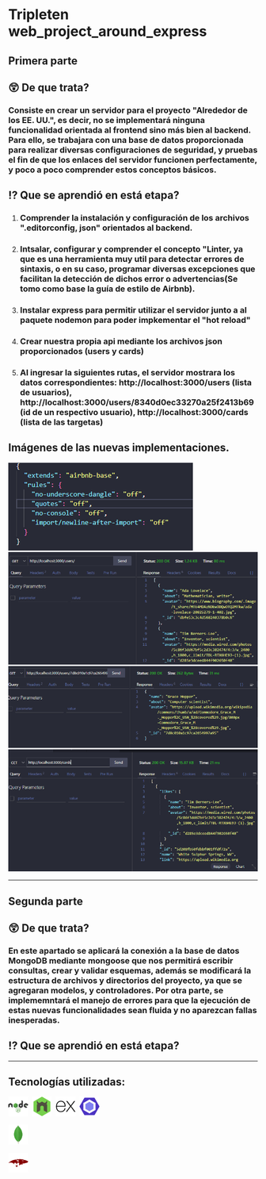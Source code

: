 # Tripleten web_project_around_express

## Primera parte

## :astonished: De que trata?

### Consiste en crear un servidor para el proyecto "Alrededor de los EE. UU.", es decir, no se implementará ninguna funcionalidad orientada al frontend sino más bien al backend. Para ello, se trabajara con una base de datos proporcionada para realizar diversas configuraciones de seguridad, y pruebas el fin de que los enlaces del servidor funcionen perfectamente, y poco a poco comprender estos conceptos básicos.

## :interrobang: Que se aprendió en está etapa?

1. ### Comprender la instalación y configuración de los archivos ".editorconfig, json" orientados al backend.

2. ### Intsalar, configurar y comprender el concepto "Linter, ya que es una herramienta muy util para detectar errores de sintaxis, o en su caso, programar diversas excepciones que facilitan la detección de dichos error o advertencias(Se tomo como base la guía de estilo de Airbnb).

3. ### Instalar express para permitir utilizar el servidor junto a al paquete nodemon para poder impkementar el "hot reload"

4. ### Crear nuestra propia api mediante los archivos json proporcionados (users y cards)

5. ### Al ingresar la siguientes rutas, el servidor mostrara los datos correspondientes: http://localhost:3000/users (lista de usuarios), http://localhost:3000/users/8340d0ec33270a25f2413b69 (id de un respectivo usuario), http://localhost:3000/cards (lista de las targetas)

## Imágenes de las nuevas implementaciones.

<img src="/images/rules.png"  border="0"   />

<img src="/images/users.png"  border="0"   />

<img src="/images/id.png"  border="0"   />

<img src="/images/cards.png"  border="0"   />

---

## Segunda parte

## :astonished: De que trata?

### En este apartado se aplicará la conexión a la base de datos MongoDB mediante mongoose que nos permitirá escribir consultas, crear y validar esquemas, además se modificará la estructura de archivos y directorios del proyecto, ya que se agregaran modelos, y controladores. Por otra parte, se implememntará el manejo de errores para que la ejecución de estas nuevas funcionalidades sean fluida y no aparezcan fallas inesperadas.

## :interrobang: Que se aprendió en está etapa?

---

## Tecnologías utilizadas:

<img src="https://github.com/devicons/devicon/blob/master/icons/nodejs/nodejs-original-wordmark.svg" title="Node" alt="Node" width="40" height="40"/>&nbsp;
<img src="https://github.com/devicons/devicon/blob/master/icons/nodemon/nodemon-original.svg" title="Nodemon" alt="Nodemon" width="40" height="40"/>&nbsp;
<img src="https://github.com/devicons/devicon/blob/master/icons/express/express-original.svg" title="Express" alt="Express" width="40" height="40"/>&nbsp;
<img src="https://github.com/devicons/devicon/blob/master/icons/eslint/eslint-original.svg" title="Eslint" alt="Eslint" width="40" height="40"/>&nbsp;

<img src="https://github.com/devicons/devicon/blob/master/icons/mongodb/mongodb-original.svg" title="MongoDB" alt="MongoDB" width="40" height="40"/>&nbsp;

<img src="https://github.com/devicons/devicon/blob/master/icons/mongoose/mongoose-original.svg" title="Mongoose" alt="Mongoose" width="40" height="40"/>&nbsp;
